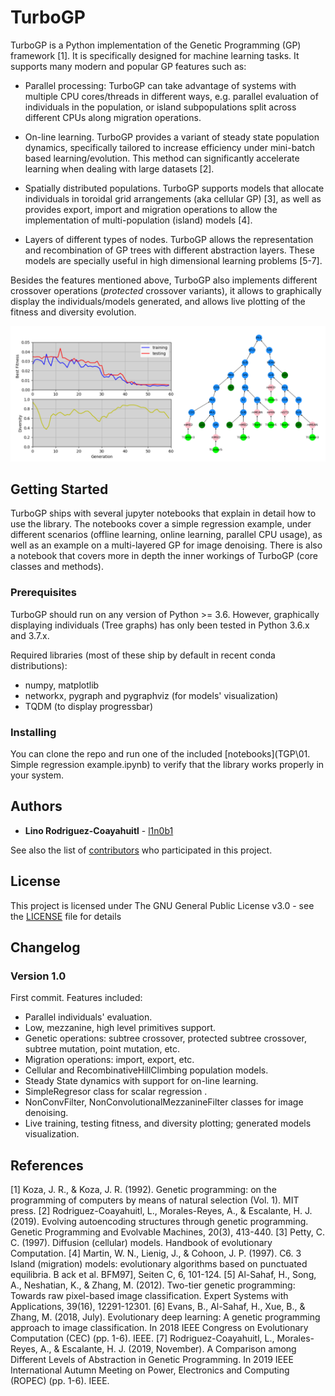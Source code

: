 # TurboGP

TurboGP is a Python implementation of the Genetic Programming (GP) framework [1]. It is specifically designed for machine learning tasks. It supports many modern and popular GP features such as:

* Parallel processing: TurboGP can take advantage of systems with multiple CPU cores/threads in different ways, e.g. parallel evaluation of individuals in the population, or island subpopulations split across different CPUs along migration operations.

* On-line learning. TurboGP provides a variant of steady state population dynamics, specifically tailored to increase efficiency under mini-batch based learning/evolution. This method can significantly accelerate learning when dealing with large datasets [2].

* Spatially distributed populations. TurboGP supports models that allocate individuals in toroidal grid arrangements (aka cellular GP) [3], as well as provides export, import and migration operations to allow the implementation of multi-population (island) models [4].

* Layers of different types of nodes. TurboGP allows the representation and recombination of GP trees with different abstraction layers. These models are specially useful in high dimensional learning problems [5-7].

Besides the features mentioned above, TurboGP also implements different crossover operations (_protected_ crossover variants), it allows to graphically display the individuals/models generated, and allows live plotting of the fitness and diversity evolution.

<p align="center">
  <img src="Preview.png" alt="preview"/>
</p>

## Getting Started

TurboGP ships with several jupyter notebooks that explain in detail how to use the library. The notebooks cover a simple regression example, under different scenarios (offline learning, online learning, parallel CPU usage), as well as an example on a multi-layered GP for image denoising. There is also a notebook that covers more in depth the inner workings of TurboGP (core classes and methods).

### Prerequisites

TurboGP should run on any version of Python >= 3.6.
However, graphically displaying individuals (Tree graphs) has only been tested in Python 3.6.x and 3.7.x.

Required libraries (most of these ship by default in recent conda distributions):

- numpy, matplotlib
- networkx, pygraph and pygraphviz (for models' visualization)
- TQDM (to display progressbar)


### Installing

You can clone the repo and run one of the included [notebooks](TGP\01. Simple regression example.ipynb) to verify that the library works properly in your system. 

## Authors

* **Lino Rodriguez-Coayahuitl** - [l1n0b1](https://github.com/l1n0b1)

See also the list of [contributors](https://github.com/l1n0b1/TurboGP/AUTHORS) who participated in this project.

## License

This project is licensed under The GNU General Public License v3.0  - see the [LICENSE](LICENSE) file for details

## Changelog

### Version 1.0

First commit. Features included:
- Parallel individuals' evaluation.
- Low, mezzanine, high level primitives support.
- Genetic operations: subtree crossover, protected subtree crossover, subtree mutation, point mutation, etc.
- Migration operations: import, export, etc.
- Cellular and RecombinativeHillClimbing population models.
- Steady State dynamics with support for on-line learning.
- SimpleRegresor class for scalar regression .
- NonConvFilter, NonConvolutionalMezzanineFilter classes for image denoising.
- Live training, testing fitness, and diversity plotting; generated models visualization.

## References

[1] Koza, J. R., & Koza, J. R. (1992). Genetic programming: on the programming of computers by means of natural selection (Vol. 1). MIT press.
[2] Rodriguez-Coayahuitl, L., Morales-Reyes, A., & Escalante, H. J. (2019). Evolving autoencoding structures through genetic programming. Genetic Programming and Evolvable Machines, 20(3), 413-440.
[3] Petty, C. C. (1997). Diffusion (cellular) models. Handbook of evolutionary Computation.
[4] Martin, W. N., Lienig, J., & Cohoon, J. P. (1997). C6. 3 Island (migration) models: evolutionary algorithms based on punctuated equilibria. B ack et al. BFM97], Seiten C, 6, 101-124.
[5] Al-Sahaf, H., Song, A., Neshatian, K., & Zhang, M. (2012). Two-tier genetic programming: Towards raw pixel-based image classification. Expert Systems with Applications, 39(16), 12291-12301.
[6] Evans, B., Al-Sahaf, H., Xue, B., & Zhang, M. (2018, July). Evolutionary deep learning: A genetic programming approach to image classification. In 2018 IEEE Congress on Evolutionary Computation (CEC) (pp. 1-6). IEEE.
[7] Rodriguez-Coayahuitl, L., Morales-Reyes, A., & Escalante, H. J. (2019, November). A Comparison among Different Levels of Abstraction in Genetic Programming. In 2019 IEEE International Autumn Meeting on Power, Electronics and Computing (ROPEC) (pp. 1-6). IEEE.
